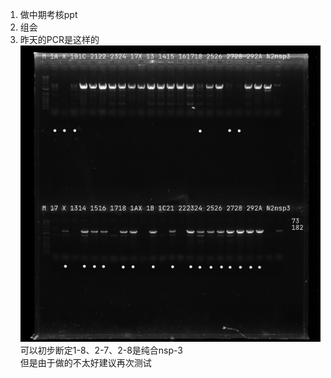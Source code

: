 1. 做中期考核ppt
2. 组会
3. 昨天的PCR是这样的![处理图像](../../../photo/20231208/admin%202023-12-07%2000h40m27s(GelRed)-result.jpg)  
可以初步断定1-8、2-7、2-8是纯合nsp-3  
但是由于做的不太好建议再次测试
